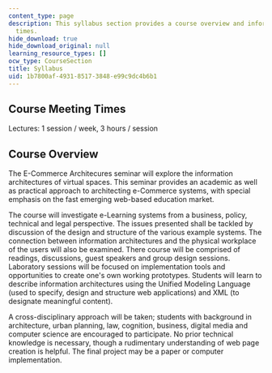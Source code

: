 ```yaml
---
content_type: page
description: This syllabus section provides a course overview and information on meeting
  times.
hide_download: true
hide_download_original: null
learning_resource_types: []
ocw_type: CourseSection
title: Syllabus
uid: 1b7800af-4931-8517-3848-e99c9dc4b6b1
---
```


Course Meeting Times
--------------------

Lectures: 1 session / week, 3 hours / session

Course Overview
---------------

The E-Commerce Architecures seminar will explore the information architectures of virtual spaces. This seminar provides an academic as well as practical approach to architecting e-Commerce systems, with special emphasis on the fast emerging web-based education market.

The course will investigate e-Learning systems from a business, policy, technical and legal perspective. The issues presented shall be tackled by discussion of the design and structure of the various example systems. The connection between information architectures and the physical workplace of the users will also be examined. There course will be comprised of readings, discussions, guest speakers and group design sessions. Laboratory sessions will be focused on implementation tools and opportunities to create one's own working prototypes. Students will learn to describe information architectures using the Unified Modeling Language (used to specify, design and structure web applications) and XML (to designate meaningful content).

A cross-disciplinary approach will be taken; students with background in architecture, urban planning, law, cognition, business, digital media and computer science are encouraged to participate. No prior technical knowledge is necessary, though a rudimentary understanding of web page creation is helpful. The final project may be a paper or computer implementation.